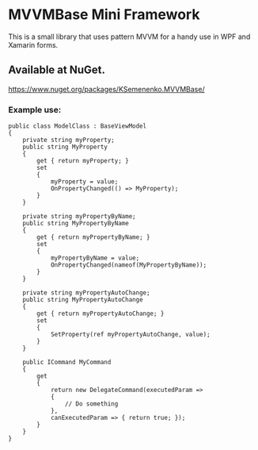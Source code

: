 # MVVMBase Mini Framework
 This is a small library that uses pattern MVVM for a handy use in WPF and Xamarin forms. 
## Available at NuGet. 
https://www.nuget.org/packages/KSemenenko.MVVMBase/

### Example use:


```
public class ModelClass : BaseViewModel
{
	private string myProperty;
	public string MyProperty
    {
		get { return myProperty; }
		set
		{
			myProperty = value;
			OnPropertyChanged(() => MyProperty);
		}
	}
	
	private string myPropertyByName;
	public string MyPropertyByName
    {
		get { return myPropertyByName; }
		set
		{
			myPropertyByName = value;
			OnPropertyChanged(nameof(MyPropertyByName));
		}
	}
	
	private string myPropertyAutoChange;
	public string MyPropertyAutoChange
    {
		get { return myPropertyAutoChange; }
		set
		{
			SetProperty(ref myPropertyAutoChange, value);
		}
	}
	
	public ICommand MyCommand
	{
		get
		{
			return new DelegateCommand(executedParam =>
			{
				// Do something
			},
			canExecutedParam => { return true; });
		}
	}
}
```
